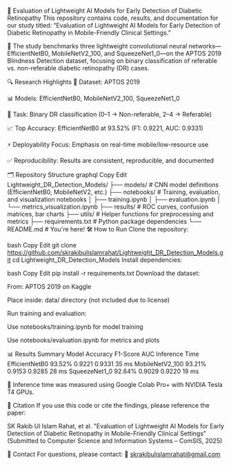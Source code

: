 🧠 Evaluation of Lightweight AI Models for Early Detection of Diabetic Retinopathy
This repository contains code, results, and documentation for our study titled:
“Evaluation of Lightweight AI Models for Early Detection of Diabetic Retinopathy in Mobile-Friendly Clinical Settings.”

📄 The study benchmarks three lightweight convolutional neural networks—EfficientNetB0, MobileNetV2_100, and SqueezeNet1_0—on the APTOS 2019 Blindness Detection dataset, focusing on binary classification of referable vs. non-referable diabetic retinopathy (DR) cases.

🔍 Research Highlights
🧪 Dataset: APTOS 2019

📊 Models: EfficientNetB0, MobileNetV2_100, SqueezeNet1_0

🧠 Task: Binary DR classification (0–1 → Non-referable, 2–4 → Referable)

📈 Top Accuracy: EfficientNetB0 at 93.52% (F1: 0.9221, AUC: 0.9331)

⚡ Deployability Focus: Emphasis on real-time mobile/low-resource use

✅ Reproducibility: Results are consistent, reproducible, and documented

🗂 Repository Structure
graphql
Copy
Edit
Lightweight_DR_Detection_Models/
├── models/             # CNN model definitions (EfficientNetB0, MobileNetV2, etc.)
├── notebooks/          # Training, evaluation, and visualization notebooks
│   ├── training.ipynb
│   ├── evaluation.ipynb
│   └── metrics_visualization.ipynb
├── results/            # ROC curves, confusion matrices, bar charts
├── utils/              # Helper functions for preprocessing and metrics
├── requirements.txt    # Python package dependencies
└── README.md           # You're here!
🛠️ How to Run
Clone the repository:

bash
Copy
Edit
git clone https://github.com/skrakibulislamrahat/Lightweight_DR_Detection_Models.git
cd Lightweight_DR_Detection_Models
Install dependencies:

bash
Copy
Edit
pip install -r requirements.txt
Download the dataset:

From: APTOS 2019 on Kaggle

Place inside: data/ directory (not included due to license)

Run training and evaluation:

Use notebooks/training.ipynb for model training

Use notebooks/evaluation.ipynb for metrics and plots

📊 Results Summary
Model	Accuracy	F1-Score	AUC	Inference Time
EfficientNetB0	93.52%	0.9221	0.9331	35 ms
MobileNetV2_100	93.21%	0.9153	0.9285	28 ms
SqueezeNet1_0	92.64%	0.9029	0.9220	19 ms

📌 Inference time was measured using Google Colab Pro+ with NVIDIA Tesla T4 GPUs.

📁 Citation
If you use this code or cite the findings, please reference the paper:

SK Rakib Ul Islam Rahat, et al.
"Evaluation of Lightweight AI Models for Early Detection of Diabetic Retinopathy in Mobile-Friendly Clinical Settings"
(Submitted to Computer Science and Information Systems – ComSIS, 2025)

🤝 Contact
For questions, please contact:
📧 skrakibulislamrahat@gmail.com
